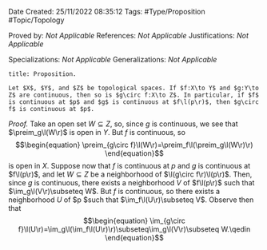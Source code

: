 <div class="topSpace"></div>

Date Created: 25/11/2022 08:35:12
Tags: #Type/Proposition #Topic/Topology

Proved by: <i>Not Applicable</i>
References: <i>Not Applicable</i>
Justifications: <i>Not Applicable</i>

Specializations: <i>Not Applicable</i>
Generalizations: <i>Not Applicable</i>

``` ad-Proposition
title: Proposition.

Let $X$, $Y$, and $Z$ be topological spaces. If $f:X\to Y$ and $g:Y\to Z$ are continuous, then so is $g\circ f:X\to Z$. In particular, if $f$ is continuous at $p$ and $g$ is continuous at $f\l(p\r)$, then $g\circ f$ is continuous at $p$.

```

<i>Proof.</i> Take an open set $W\subseteq Z$, so, since $g$ is continuous, we see that $\preim_g\l(W\r)$ is open in $Y$. But $f$ is continuous, so
$$\begin{equation}
    \preim_{g\circ f}\l(W\r)=\preim_f\l(\preim_g\l(W\r)\r)
\end{equation}$$
is open in $X$. Suppose now that $f$ is continuous at $p$ and $g$ is continuous at $f\l(p\r)$, and let $W\subseteq Z$ be a neighborhood of $\l(g\circ f\r)\l(p\r)$. Then, since $g$ is continuous, there exists a neighborhood $V$ of $f\l(p\r)$ such that $\im_g\l(V\r)\subseteq W$. But $f$ is continuous, so there exists a neighborhood $U$ of $p $such that $\im_f\l(U\r)\subseteq V$. Observe then that
$$\begin{equation}
    \im_{g\circ f}\l(U\r)=\im_g\l(\im_f\l(U\r)\r)\subseteq\im_g\l(V\r)\subseteq W.\qedin
\end{equation}$$
